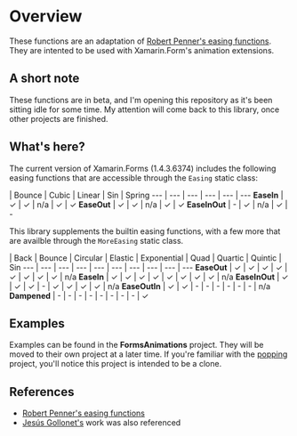 # Overview

These functions are an adaptation of [Robert Penner's easing functions](http://robertpenner.com/easing/). They are intented to be used with Xamarin.Form's animation extensions.


## A short note

These functions are in beta, and I'm opening this repository as it's been sitting idle for some time. My attention will come back to this library, once other projects are finished.


## What's here?

The current version of Xamarin.Forms (1.4.3.6374) includes the following easing functions that are accessible through the `Easing` static class:

 | Bounce | Cubic | Linear | Sin | Spring
--- | --- | --- | --- | --- | ---
**EaseIn** | &#10003; | &#10003; | n/a | &#10003; | &#10003; 
**EaseOut** | &#10003; | &#10003; | n/a | &#10003; | &#10003;
**EaseInOut** | - | &#10003; | n/a | &#10003; | - 


This library supplements the builtin easing functions, with a few more that are availble through the `MoreEasing` static class.

 | Back | Bounce | Circular | Elastic | Exponential | Quad | Quartic | Quintic | Sin
--- | --- | --- | --- | --- | --- | --- | --- | --- | ---
**EaseOut** | &#10003; | &#10003; | &#10003; | &#10003; | &#10003; | &#10003; | &#10003; | &#10003; | n/a
**EaseIn** | &#10003; | &#10003; | &#10003; | &#10003; | &#10003; | &#10003; | &#10003; | &#10003; | n/a
**EaseInOut** | &#10003; | &#10003; | &#10003; | - | &#10003; | &#10003; | &#10003; | &#10003; | n/a
**EaseOutIn** | &#10003; | &#10003; | - | - | - | - | - | - | n/a
**Dampened** | - | - | - | - | - | - | - | - | &#10003;


## Examples

Examples can be found in the **FormsAnimations** project. They will be moved to their own project at a later time. If you're familiar with the [popping](https://github.com/schneiderandre/popping) project, you'll notice this project is intended to be a clone.

## References

* [Robert Penner's easing functions](http://robertpenner.com/easing/)
* [Jesús Gollonet's](https://github.com/jesusgollonet/processing-penner-easing) work was also referenced
